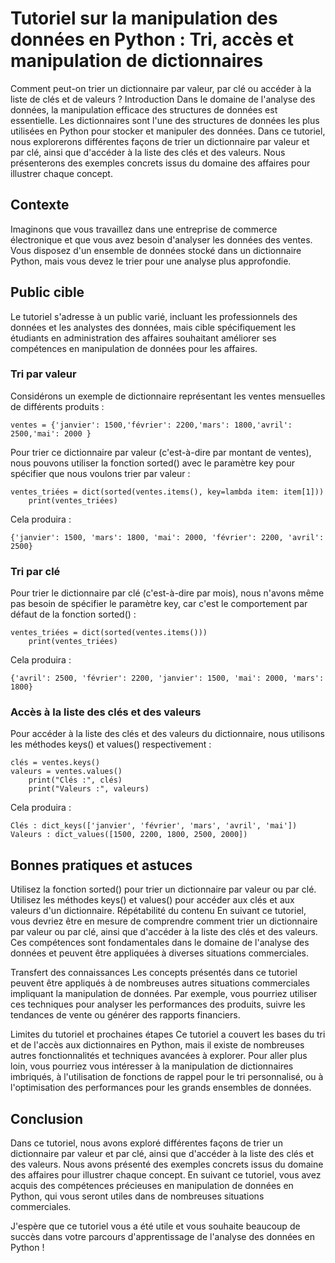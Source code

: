 # Tutoriel sur la manipulation des données en Python : Tri, accès et manipulation de dictionnaires
 Comment peut-on trier un dictionnaire par valeur, par clé ou accéder à la liste de clés et de valeurs ?
Introduction
Dans le domaine de l'analyse des données, la manipulation efficace des structures de données est essentielle. Les dictionnaires sont l'une des structures de données les plus utilisées en Python pour stocker et manipuler des données. Dans ce tutoriel, nous explorerons différentes façons de trier un dictionnaire par valeur et par clé, ainsi que d'accéder à la liste des clés et des valeurs. Nous présenterons des exemples concrets issus du domaine des affaires pour illustrer chaque concept.


## Contexte
Imaginons que vous travaillez dans une entreprise de commerce électronique et que vous avez besoin d'analyser les données des ventes. Vous disposez d'un ensemble de données stocké dans un dictionnaire Python, mais vous devez le trier pour une analyse plus approfondie.

## Public cible
Le tutoriel s'adresse à un public varié, incluant les professionnels des données et les analystes des données, mais cible spécifiquement les étudiants en administration des affaires souhaitant améliorer ses compétences en manipulation de données pour les affaires.


### Tri par valeur
Considérons un exemple de dictionnaire représentant les ventes mensuelles de différents produits :

    ventes = {'janvier': 1500,'février': 2200,'mars': 1800,'avril': 2500,'mai': 2000 }
    
Pour trier ce dictionnaire par valeur (c'est-à-dire par montant de ventes), nous pouvons utiliser la fonction sorted() avec le paramètre key pour spécifier que nous voulons trier par valeur :


    ventes_triées = dict(sorted(ventes.items(), key=lambda item: item[1]))
        print(ventes_triées)
        
Cela produira :

    {'janvier': 1500, 'mars': 1800, 'mai': 2000, 'février': 2200, 'avril': 2500}
    
### Tri par clé
Pour trier le dictionnaire par clé (c'est-à-dire par mois), nous n'avons même pas besoin de spécifier le paramètre key, car c'est le comportement par défaut de la fonction sorted() :

    ventes_triées = dict(sorted(ventes.items()))
        print(ventes_triées)
        
Cela produira :

    {'avril': 2500, 'février': 2200, 'janvier': 1500, 'mai': 2000, 'mars': 1800}
    
### Accès à la liste des clés et des valeurs
Pour accéder à la liste des clés et des valeurs du dictionnaire, nous utilisons les méthodes keys() et values() respectivement :

    clés = ventes.keys()
    valeurs = ventes.values()
        print("Clés :", clés)
        print("Valeurs :", valeurs)
        
Cela produira :

    Clés : dict_keys(['janvier', 'février', 'mars', 'avril', 'mai'])
    Valeurs : dict_values([1500, 2200, 1800, 2500, 2000])

## Bonnes pratiques et astuces
Utilisez la fonction sorted() pour trier un dictionnaire par valeur ou par clé.
Utilisez les méthodes keys() et values() pour accéder aux clés et aux valeurs d'un dictionnaire.
Répétabilité du contenu
En suivant ce tutoriel, vous devriez être en mesure de comprendre comment trier un dictionnaire par valeur ou par clé, ainsi que d'accéder à la liste des clés et des valeurs. Ces compétences sont fondamentales dans le domaine de l'analyse des données et peuvent être appliquées à diverses situations commerciales.

Transfert des connaissances
Les concepts présentés dans ce tutoriel peuvent être appliqués à de nombreuses autres situations commerciales impliquant la manipulation de données. Par exemple, vous pourriez utiliser ces techniques pour analyser les performances des produits, suivre les tendances de vente ou générer des rapports financiers.

Limites du tutoriel et prochaines étapes
Ce tutoriel a couvert les bases du tri et de l'accès aux dictionnaires en Python, mais il existe de nombreuses autres fonctionnalités et techniques avancées à explorer. Pour aller plus loin, vous pourriez vous intéresser à la manipulation de dictionnaires imbriqués, à l'utilisation de fonctions de rappel pour le tri personnalisé, ou à l'optimisation des performances pour les grands ensembles de données.

## Conclusion
Dans ce tutoriel, nous avons exploré différentes façons de trier un dictionnaire par valeur et par clé, ainsi que d'accéder à la liste des clés et des valeurs. Nous avons présenté des exemples concrets issus du domaine des affaires pour illustrer chaque concept. En suivant ce tutoriel, vous avez acquis des compétences précieuses en manipulation de données en Python, qui vous seront utiles dans de nombreuses situations commerciales.

J'espère que ce tutoriel vous a été utile et vous souhaite beaucoup de succès dans votre parcours d'apprentissage de l'analyse des données en Python !





